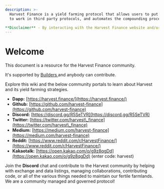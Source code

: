 ```yaml
---
description: >-
  Harvest Finance is a yield farming protocol that allows users to put their assets
  to work in third party protocols, and automates the compounding process for its users to acheive a true APY%.

**Disclaimer** - By interacting with the Harvest Finance website and/or smart contracts, the user acknowledges the experimental nature of yield farming with Harvest Finance, its dependency on 3rd party protocols, and the potential for total loss of funds deposited. The user accepts full liability for their usage of Harvest Finance, and no financial responsibility is placed on the protocol developers or it’s contributors.
---
```


# Welcome

This document is a resource for the Harvest Finance community.

It's supported by [Builders ](builders.md)and anybody can contribute.

Explore this wiki and the below community portals to learn about Harvest and its yield farming strategies.

* **Dapp:** [https://harvest.finance/](https://harvest.finance/)
* **Github:** [https://github.com/harvest-finance](https://github.com/harvest-finance)
* **Discord:** [https://discord.gg/R5SeTVR](https://discord.gg/R5SeTVR)
* **Twitter:** [https://twitter.com/harvest\_finance](https://twitter.com/harvest\_finance)
* **Medium:** [https://medium.com/harvest-finance](https://medium.com/harvest-finance)
* **Reddit:** [https://www.reddit.com/r/HarvestFinance/](https://www.reddit.com/r/HarvestFinance/)
* **Kakaotalk:** [https://open.kakao.com/o/g9z8qgDd](https://open.kakao.com/o/g9z8qgDd) (enter code: harvest)

&#x20;Join the **Discord** chat and contribute to the Harvest community by helping with exchange and data listings, managing collaborations, contributing code, or all of the various things needed to maintain our fertile farmlands. We are a community managed and governed protocol!

